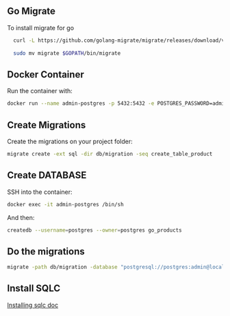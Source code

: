 ## Go Migrate

To install migrate for go

```bash
  curl -L https://github.com/golang-migrate/migrate/releases/download/v4.15.2/migrate.linux-amd64.tar.gz | tar xvz
  
  sudo mv migrate $GOPATH/bin/migrate
```
## Docker Container

Run the container with:

```bash
docker run --name admin-postgres -p 5432:5432 -e POSTGRES_PASSWORD=admin -d postgres:14.6-alpine
```

## Create Migrations

Create the migrations on your project folder:

```bash
migrate create -ext sql -dir db/migration -seq create_table_product
```

## Create DATABASE

SSH into the container:

```bash
docker exec -it admin-postgres /bin/sh
```
And then:

```bash
createdb --username=postgres --owner=postgres go_products
```

## Do the migrations

```bash
migrate -path db/migration -database "postgresql://postgres:admin@localhost:5432/go_products?sslmode=disable" -verbose up
```
## Install SQLC

[Installing sqlc doc](https://docs.sqlc.dev/en/latest/overview/install.html)